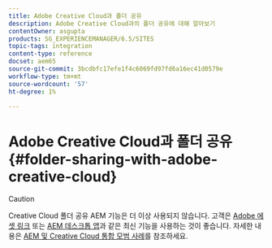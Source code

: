 ```yaml
---
title: Adobe Creative Cloud과 폴더 공유
description: Adobe Creative Cloud과의 폴더 공유에 대해 알아보기
contentOwner: asgupta
products: SG_EXPERIENCEMANAGER/6.5/SITES
topic-tags: integration
content-type: reference
docset: aem65
source-git-commit: 3bcdbfc17efe1f4c6069fd97fd6a16ec41d0579e
workflow-type: tm+mt
source-wordcount: '57'
ht-degree: 1%

---
```



# Adobe Creative Cloud과 폴더 공유 {#folder-sharing-with-adobe-creative-cloud}

>[!CAUTION]
>
>Creative Cloud 폴더 공유 AEM 기능은 더 이상 사용되지 않습니다. 고객은 [Adobe 에셋 링크](https://helpx.adobe.com/kr/enterprise/using/adobe-asset-link.html) 또는 [AEM 데스크톱 앱](https://experienceleague.adobe.com/docs/experience-manager-desktop-app/using/using.html)과 같은 최신 기능을 사용하는 것이 좋습니다. 자세한 내용은 [AEM 및 Creative Cloud 통합 모범 사례](/help/assets/aem-cc-integration-best-practices.md)를 참조하세요.

<!-- TBD: This article is removed from TOC and is not published. The functionality does not exist.

Adobe Experience Manager (AEM) Assets lets you share folders containing assets with Adobe Creative Cloud users. For details on how to configure Adobe Marketing Cloud to let you share assets with Adobe Creative Cloud, see [Configuring Assets-Creative Cloud integration](/help/sites-administering/configure-assets-cc-integration.md).

1. In the Assets console, select a folder to share with Creative Cloud.

   ![chlimage_1-139](assets/chlimage_1-139.png)

1. From the toolbar, click **Share**.

   ![chlimage_1-140](assets/chlimage_1-140.png)

1. From the list, select the **Adobe Creative Cloud** option.

   ![chlimage_1-141](assets/chlimage_1-141.png)

1. In the **Creative Cloud Sharing** page, add the user to share the folder with and then click **Save**.

   ![chlimage_1-142](assets/chlimage_1-142.png)

1. Click **Ok** to close the confirmation message.
1. Log on to Creative Cloud with the credentials of the user you shared the folder with. The shared folder is available in Creative Cloud.
-->
